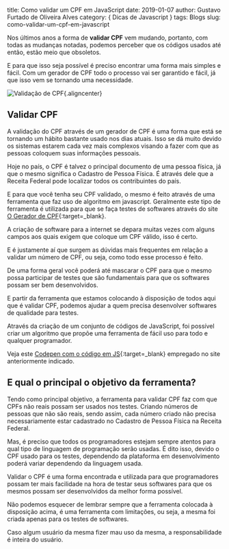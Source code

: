 title: Como validar um CPF em JavaScript
date: 2019-01-07
author: Gustavo Furtado de Oliveira Alves
category: { Dicas de Javascript }
tags: Blogs
slug: como-validar-um-cpf-em-javascript

Nos últimos anos a forma de **validar CPF** vem mudando, portanto, com
todas as mudanças notadas, podemos perceber que os códigos usados
até então, estão meio que obsoletos.

E para que isso seja possível é preciso encontrar uma forma mais
simples e fácil. Com um gerador de CPF todo o processo vai ser
garantido e fácil, já que isso vem se tornando uma necessidade.

![Validação de CPF](/images/como-validar-um-cpf-em-javascript/destaque.png){.aligncenter}

## Validar CPF

A validação do CPF através de um gerador de CPF é uma forma que
está se tornando um hábito bastante usado nos dias atuais. Isso se dá
muito devido os sistemas estarem cada vez mais complexos visando a
fazer com que as pessoas coloquem suas informações pessoais.

Hoje no país, o CPF é talvez o principal documento de uma pessoa
física, já que o mesmo significa o Cadastro de Pessoa Física. É através
dele que a Receita Federal pode localizar todos os contribuintes do
país.

E para que você tenha seu CPF validado, o mesmo é feito através de
uma ferramenta que faz uso de algoritmo em javascript. Geralmente
este tipo de ferramenta é utilizada para que se faça testes de softwares
através do site [O Gerador de CPF](https://ogeradordecpf.com.br/){:target=\_blank}.

A criação de software para a internet se depara muitas vezes com
alguns campos aos quais exigem que coloque um CPF válido, isso é
certo.

E é justamente aí que surgem as dúvidas mais frequentes em relação a
validar um número de CPF, ou seja, como todo esse processo é feito.

De uma forma geral você poderá até mascarar o CPF para que o
mesmo possa participar de testes que são fundamentais para que os
softwares possam ser bem desenvolvidos.

E partir da ferramenta que estamos colocando à disposição de todos
aqui que é validar CPF, podemos ajudar a quem precisa desenvolver
softwares de qualidade para testes.

Através da criação de um conjunto de códigos de JavaScript, foi
possível criar um algoritmo que propõe uma ferramenta de fácil uso para
todo e qualquer programador.

Veja este [Codepen com o código em JS](https://codepen.io/ogeradordecpf/pen/OaMvwq){:target=\_blank} empregado no site
anteriormente indicado.

## E qual o principal o objetivo da ferramenta?

Tendo como principal objetivo, a ferramenta para validar CPF faz com
que CPFs não reais possam ser usados nos testes. Criando números de
pessoas que não são reais, sendo assim, cada número criado não
precisa necessariamente estar cadastrado no Cadastro de Pessoa
Física na Receita Federal.

Mas, é preciso que todos os programadores estejam sempre atentos
para qual tipo de linguagem de programação serão usadas. É dito isso,
devido o CPF usado para os testes, dependendo da plataforma em
desenvolvimento poderá variar dependendo da linguagem usada.

Validar o CPF é uma forma encontrada e utilizada para que
programadores possam ter mais facilidade na hora de testar seus
softwares para que os mesmos possam ser desenvolvidos da melhor
forma possível.

Não podemos esquecer de lembrar sempre que a ferramenta colocada
à disposição acima, é uma ferramenta com limitações, ou seja, a
mesma foi criada apenas para os testes de softwares.

Caso algum usuário da mesma fizer mau uso da mesma, a
responsabilidade é inteira do usuário.

